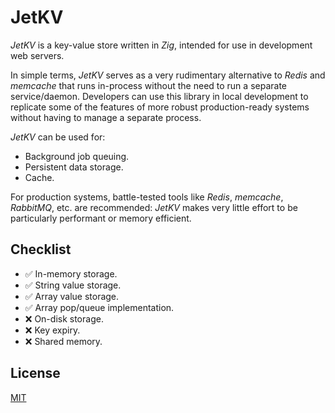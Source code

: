 # JetKV

_JetKV_ is a key-value store written in _Zig_, intended for use in development web servers.

In simple terms, _JetKV_ serves as a very rudimentary alternative to _Redis_ and _memcache_ that runs in-process without the need to run a separate service/daemon. Developers can use this library in local development to replicate some of the features of more robust production-ready systems without having to manage a separate process.

_JetKV_ can be used for:

* Background job queuing.
* Persistent data storage.
* Cache.

For production systems, battle-tested tools like _Redis_, _memcache_, _RabbitMQ_, etc. are recommended: _JetKV_ makes very little effort to be particularly performant or memory efficient.

## Checklist

* :white_check_mark: In-memory storage.
* :white_check_mark: String value storage.
* :white_check_mark: Array value storage.
* :white_check_mark: Array pop/queue implementation.
* :x: On-disk storage.
* :x: Key expiry.
* :x: Shared memory.

## License

[MIT](LICENSE)
